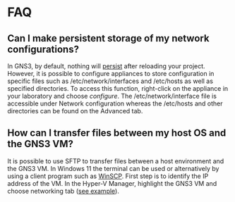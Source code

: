 # FAQ

## Can I make persistent storage of my network configurations?

In GNS3, by default, nothing will [persist](https://docs.gns3.com/docs/emulators/docker-support-in-gns3/#persistence) after reloading your project. However, it is possible to configure appliances to store configuration in specific files such as /etc/network/interfaces and /etc/hosts as well as specified directories. To access this function, right-click on the appliance in your laboratory and choose _configure_. The /etc/network/interface file is accessible under Network configuration whereas the /etc/hosts and other directories can be found on the Advanced tab.

## How can I transfer files between my host OS and the GNS3 VM?
It is possible to use SFTP to transfer files between a host environment and the GNS3 VM. In Windows 11 the terminal can be used or alternatively by using a client program such as [WinSCP](https://winscp.net/eng/download.php). First step is to identify the IP address of the VM. In the Hyper-V Manager, highlight the GNS3 VM and choose networking tab ([see example](https://github.com/rhjacobsen/CN_workshops/blob/master/Docs/Figs/hyperv-networking.png)).
